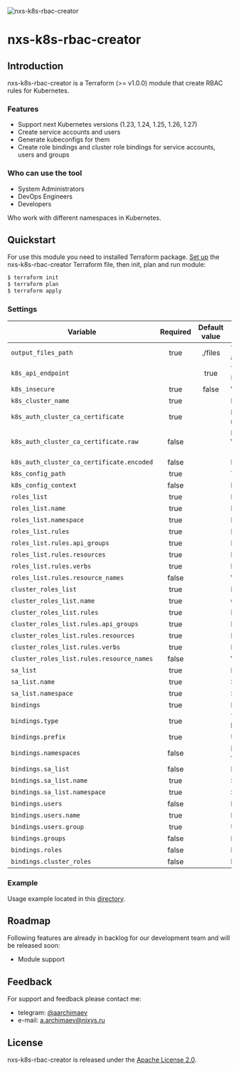 ![nxs-k8s-rbac-creator](https://github.com/nixys/nxs-k8s-rbac-creator/assets/23610059/f0739477-f32f-466f-ac6f-773bb6dcaa74)

# nxs-k8s-rbac-creator

## Introduction

nxs-k8s-rbac-creator is a Terraform (>= v1.0.0) module that create RBAC rules for Kubernetes.

### Features

- Support next Kubernetes versions (1.23, 1.24, 1.25, 1.26, 1.27)
- Create service accounts and users
- Generate kubeconfigs for them
- Create role bindings and cluster role bindings for service accounts, users and groups
            
### Who can use the tool

* System Administrators
* DevOps Engineers
* Developers

Who work with different namespaces in Kubernetes.

## Quickstart

For use this module you need to installed Terraform package. [Set up](#settings) the nxs-k8s-rbac-creator Terraform file, then init, plan and run module:

```bash
$ terraform init
$ terraform plan
$ terraform apply
```

### Settings

| Variable | Required | Default value | Description |
|---       | :---:    | :---:         |---          |
| `output_files_path` | true | ./files | The path to directorie where save generated tls files and kubeconfig for users and service accounts |
| `k8s_api_endpoint` | | true | The hostname (in form of URI) of the Kubernetes API. Variables `k8s_api_endpoint`, `k8s_auth_cluster_ca_certificate` and `k8s_cluster_name` needed for generate kubeconfig |
| `k8s_insecure` | true | false | Whether the server should be accessed without verifying the TLS certificate |
| `k8s_cluster_name` | true | | Kubernetes cluster name |
| `k8s_auth_cluster_ca_certificate` | true | | PEM-encoded root certificates bundle for TLS authentication. One of field `raw` or `encoded` must be set. If both are given, the `raw` field will be used |
| `k8s_auth_cluster_ca_certificate.raw` | false | | Raw certificate. Example: "-----BEGIN CERTIFICATE-----\nMIIELDCCApSgAwIBAgIQcLahmhzRbVMSRZX2cQXtuTANBgkqhkiG9w0BAQsFADAv\n...\n-----END CERTIFICATE-----\n". |
| `k8s_auth_cluster_ca_certificate.encoded` | false | | Base64 encoded certificate |
| `k8s_config_path` | true | | The path for kubeconfig |
| `k8s_config_context` | false | | Kubeconfig context |
| `roles_list` | true | | List of create roles|
| `roles_list.name` | true | | Role name |
| `roles_list.namespace` | true | | Role namespace |
| `roles_list.rules` | true | | List of rules |
| `roles_list.rules.api_groups` | true | | List of api groups |
| `roles_list.rules.resources` | true | | List of resources |
| `roles_list.rules.verbs` | true | | List of verbs |
| `roles_list.rules.resource_names` | false | | White list of names that the rule applies to |
| `cluster_roles_list` | true | | List of cluster roles |
| `cluster_roles_list.name` | true | | Cluster role name |
| `cluster_roles_list.rules` | true | | List of rules |
| `cluster_roles_list.rules.api_groups` | true | | List of api groups |
| `cluster_roles_list.rules.resources` | true | | List of resources |
| `cluster_roles_list.rules.verbs` | true | | List of verbs |
| `cluster_roles_list.rules.resource_names` | false | | White list of names that the rule applies to |
| `sa_list` | true | | List of service accounts |
| `sa_list.name` | true | | Service account name |
| `sa_list.namespace` | true | | Service account namespace |
| `bindings` | true | | List of bindings. One of variable (`sa_list`, `users`, `groups`) must be set for all bindings type |
| `bindings.type` | true | | Type of binding (role_binding or cluster_role_binding). Variables `roles` or `cluster_roles` must be set for role binding. Variable `cluster_roles` must be set for cluster role binding |
| `bindings.prefix` | true | | Unique string that use in binding name |
| `bindings.namespaces` | false | | List of namespaces where role binding create. Uses only for role binding. If variable is empty for role binding deploy will fail |
| `bindings.sa_list` | false | | List of service accounts |
| `bindings.sa_list.name` | true | | Service account name |
| `bindings.sa_list.namespace` | true | | Service account namespace |
| `bindings.users` | false | | List of users. Users create from this list |
| `bindings.users.name` | true | | Name of the user |
| `bindings.users.group` | true | | User group |
| `bindings.groups` | false | | List of groups |
| `bindings.roles` | false | | List of roles |
| `bindings.cluster_roles` | false | | List of cluster roles |

### Example

Usage example located in this [directory](docs/example).

## Roadmap

Following features are already in backlog for our development team and will be released soon:

* Module support

## Feedback

For support and feedback please contact me:
- telegram: [@aarchimaev](https://t.me/aarchimaev)
- e-mail: a.archimaev@nixys.ru

## License

nxs-k8s-rbac-creator is released under the [Apache License 2.0](LICENSE).
